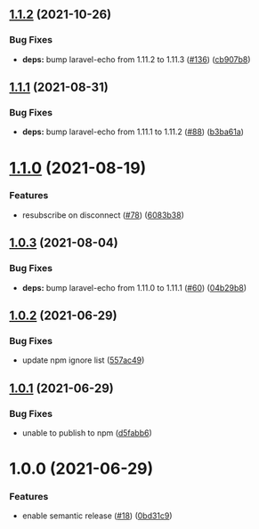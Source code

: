 ## [1.1.2](https://github.com/supportpal/pollcast-js//compare/v1.1.1...v1.1.2) (2021-10-26)


### Bug Fixes

* **deps:** bump laravel-echo from 1.11.2 to 1.11.3 ([#136](https://github.com/supportpal/pollcast-js//issues/136)) ([cb907b8](https://github.com/supportpal/pollcast-js//commit/cb907b8ed0b79c4a0ebb6f62dc7dda344039e6e3))

## [1.1.1](https://github.com/supportpal/pollcast-js//compare/v1.1.0...v1.1.1) (2021-08-31)


### Bug Fixes

* **deps:** bump laravel-echo from 1.11.1 to 1.11.2 ([#88](https://github.com/supportpal/pollcast-js//issues/88)) ([b3ba61a](https://github.com/supportpal/pollcast-js//commit/b3ba61a5b16c3bb9b27c92b01fc02969c9fc7b6e))

# [1.1.0](https://github.com/supportpal/pollcast-js//compare/v1.0.3...v1.1.0) (2021-08-19)


### Features

* resubscribe on disconnect ([#78](https://github.com/supportpal/pollcast-js//issues/78)) ([6083b38](https://github.com/supportpal/pollcast-js//commit/6083b383ff49596b565f9ee391a58a42cc81e15e))

## [1.0.3](https://github.com/supportpal/pollcast-js//compare/v1.0.2...v1.0.3) (2021-08-04)


### Bug Fixes

* **deps:** bump laravel-echo from 1.11.0 to 1.11.1 ([#60](https://github.com/supportpal/pollcast-js//issues/60)) ([04b29b8](https://github.com/supportpal/pollcast-js//commit/04b29b8d7f573fd088a52e8a7fbb656c6c5642e7))

## [1.0.2](https://github.com/supportpal/pollcast-js//compare/v1.0.1...v1.0.2) (2021-06-29)


### Bug Fixes

* update npm ignore list ([557ac49](https://github.com/supportpal/pollcast-js//commit/557ac49a987df35e44780f8eb6b0d8f066ffd31a))

## [1.0.1](https://github.com/supportpal/pollcast-js//compare/v1.0.0...v1.0.1) (2021-06-29)


### Bug Fixes

* unable to publish to npm ([d5fabb6](https://github.com/supportpal/pollcast-js//commit/d5fabb66c8782a9243a6ade7edb8a0a593ef0630))

# 1.0.0 (2021-06-29)


### Features

* enable semantic release ([#18](https://github.com/supportpal/pollcast-js//issues/18)) ([0bd31c9](https://github.com/supportpal/pollcast-js//commit/0bd31c913bbd6ddc64543a5f5d1f87f01ac26b14))
